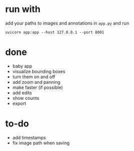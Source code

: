 # run with
add your paths to images and annotations in `app.py` and run
```
uvicorn app:app --host 127.0.0.1 --port 8001
```

# done
- baby app
- visualize bounding boxes
- turn them on and off
- add zoom and panning
- make faster (if possible)
- add edits
- show counts
- export

# to-do
- add timestamps
- fix image path when saving
